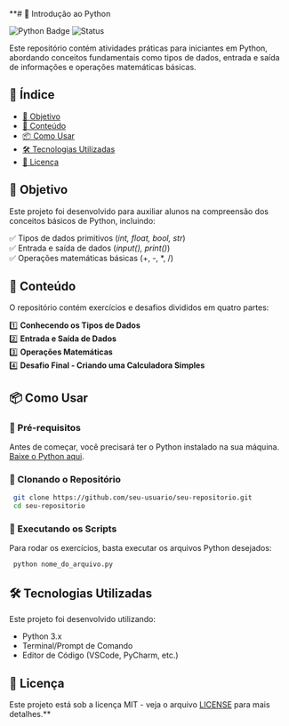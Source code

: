 **# 📌 Introdução ao Python

![Python Badge](https://img.shields.io/badge/Python-3.x-blue?style=for-the-badge&logo=python)
![Status](https://img.shields.io/badge/Status-Em%20Desenvolvimento-green?style=for-the-badge)

Este repositório contém atividades práticas para iniciantes em Python, abordando conceitos fundamentais como tipos de dados, entrada e saída de informações e operações matemáticas básicas.

## 📖 Índice
- [🎯 Objetivo](#-objetivo)
- [🚀 Conteúdo](#-conteúdo)
- [📦 Como Usar](#-como-usar)
- [🛠 Tecnologias Utilizadas](#-tecnologias-utilizadas)
- [📜 Licença](#-licença)

## 🎯 Objetivo

Este projeto foi desenvolvido para auxiliar alunos na compreensão dos conceitos básicos de Python, incluindo:

✅ Tipos de dados primitivos (*int, float, bool, str*)  
✅ Entrada e saída de dados (*input(), print()*)  
✅ Operações matemáticas básicas (+, -, *, /)  

## 🚀 Conteúdo

O repositório contém exercícios e desafios divididos em quatro partes:

1️⃣ **Conhecendo os Tipos de Dados**  
2️⃣ **Entrada e Saída de Dados**  
3️⃣ **Operações Matemáticas**  
4️⃣ **Desafio Final - Criando uma Calculadora Simples**  

## 📦 Como Usar

### 🔹 Pré-requisitos
Antes de começar, você precisará ter o Python instalado na sua máquina. [Baixe o Python aqui](https://www.python.org/downloads/).

### 🔹 Clonando o Repositório
```bash
 git clone https://github.com/seu-usuario/seu-repositorio.git
 cd seu-repositorio
```

### 🔹 Executando os Scripts
Para rodar os exercícios, basta executar os arquivos Python desejados:
```bash
 python nome_do_arquivo.py
```

## 🛠 Tecnologias Utilizadas

Este projeto foi desenvolvido utilizando:
- Python 3.x
- Terminal/Prompt de Comando
- Editor de Código (VSCode, PyCharm, etc.)

## 📜 Licença

Este projeto está sob a licença MIT - veja o arquivo [LICENSE](LICENSE) para mais detalhes.**
